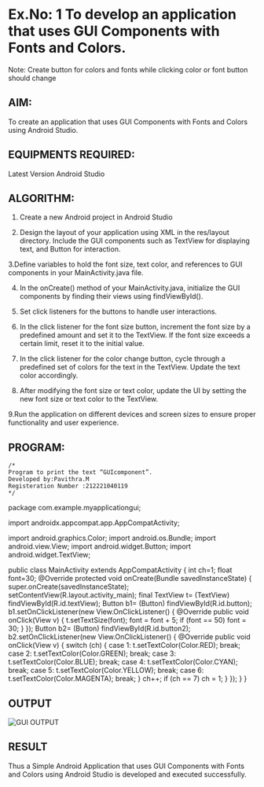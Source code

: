 # Ex.No: 1 To develop an application that uses GUI Components with Fonts and Colors. 
Note: Create button for colors and fonts while clicking color or font button should change 


## AIM:

To create an application that uses GUI Components with Fonts and Colors using Android Studio.

## EQUIPMENTS REQUIRED:

Latest Version Android Studio

## ALGORITHM:
1. Create a new Android project in Android Studio

2. Design the layout of your application using XML in the res/layout directory. Include the GUI components such as TextView for displaying text, and Button for interaction.

3.Define variables to hold the font size, text color, and references to GUI components in your MainActivity.java file.

4. In the onCreate() method of your MainActivity.java, initialize the GUI components by finding their views using findViewById().

5. Set click listeners for the buttons to handle user interactions.

6. In the click listener for the font size button, increment the font size by a predefined amount and set it to the TextView. If the font size exceeds a certain limit, reset it to the initial value.

7. In the click listener for the color change button, cycle through a predefined set of colors for the text in the TextView. Update the text color accordingly.

8. After modifying the font size or text color, update the UI by setting the new font size or text color to the TextView.

9.Run the application on different devices and screen sizes to ensure proper functionality and user experience.


## PROGRAM:
```
/*
Program to print the text “GUIcomponent”.
Developed by:Pavithra.M
Registeration Number :212221040119
*/
```
package com.example.myapplicationgui;


import androidx.appcompat.app.AppCompatActivity;

import android.graphics.Color;
import android.os.Bundle;
import android.view.View;
import android.widget.Button;
import android.widget.TextView;

public class MainActivity extends AppCompatActivity
{
    int ch=1;
    float font=30;
    @Override
    protected void onCreate(Bundle savedInstanceState)
    {
        super.onCreate(savedInstanceState);
        setContentView(R.layout.activity_main);
        final TextView t= (TextView) findViewById(R.id.textView);
        Button b1= (Button) findViewById(R.id.button);
        b1.setOnClickListener(new View.OnClickListener() {
            @Override
            public void onClick(View v) {
                t.setTextSize(font);
                font = font + 5;
                if (font == 50)
                    font = 30;
            }
        });
        Button b2= (Button) findViewById(R.id.button2);
        b2.setOnClickListener(new View.OnClickListener() {
            @Override
            public void onClick(View v) {
                switch (ch) {
                    case 1:
                        t.setTextColor(Color.RED);
                        break;
                    case 2:
                        t.setTextColor(Color.GREEN);
                        break;
                    case 3:
                        t.setTextColor(Color.BLUE);
                        break;
                    case 4:
                        t.setTextColor(Color.CYAN);
                        break;
                    case 5:
                        t.setTextColor(Color.YELLOW);
                        break;
                    case 6:
                        t.setTextColor(Color.MAGENTA);
                        break;
                }
                ch++;
                if (ch == 7)
                    ch = 1;
            }
        });
    }
}

## OUTPUT


![GUI OUTPUT](https://github.com/suryacse05/GUI-components/assets/119229774/0c64999a-b38b-4486-ab8f-b212b140cd78)


## RESULT
Thus a Simple Android Application that uses GUI Components with Fonts and Colors using Android Studio is developed and executed successfully.


